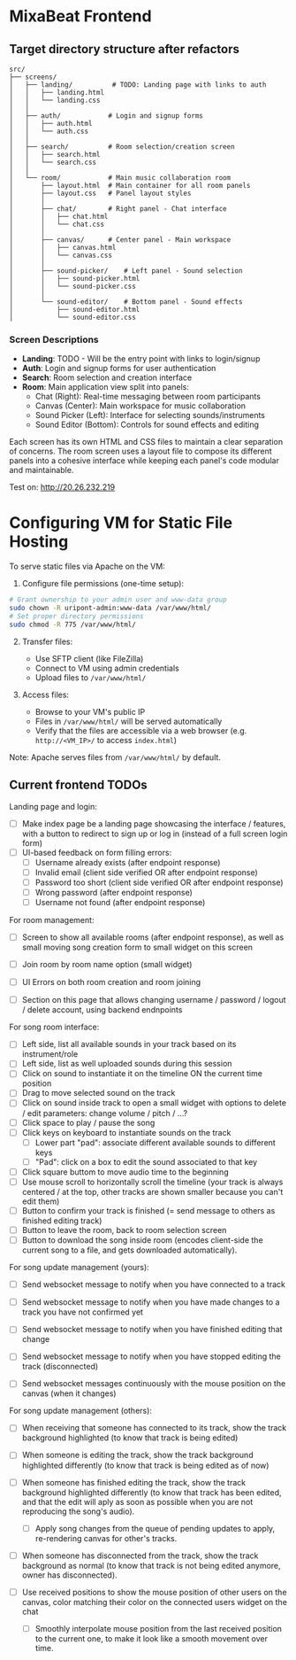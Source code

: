 # MixaBeat Frontend

## Target directory structure after refactors

```
src/
├── screens/
│   ├── landing/          # TODO: Landing page with links to auth
│   │   ├── landing.html
│   │   └── landing.css
│   │
│   ├── auth/            # Login and signup forms
│   │   ├── auth.html
│   │   └── auth.css
│   │
│   ├── search/          # Room selection/creation screen
│   │   ├── search.html
│   │   └── search.css
│   │
│   └── room/            # Main music collaboration room
│       ├── layout.html  # Main container for all room panels
│       ├── layout.css   # Panel layout styles
│       │
│       ├── chat/        # Right panel - Chat interface
│       │   ├── chat.html
│       │   └── chat.css
│       │
│       ├── canvas/      # Center panel - Main workspace
│       │   ├── canvas.html
│       │   └── canvas.css
│       │
│       ├── sound-picker/    # Left panel - Sound selection
│       │   ├── sound-picker.html
│       │   └── sound-picker.css
│       │
│       └── sound-editor/    # Bottom panel - Sound effects
│           ├── sound-editor.html
│           └── sound-editor.css
```

### Screen Descriptions

- **Landing**: TODO - Will be the entry point with links to login/signup
- **Auth**: Login and signup forms for user authentication
- **Search**: Room selection and creation interface
- **Room**: Main application view split into panels:
  - Chat (Right): Real-time messaging between room participants
  - Canvas (Center): Main workspace for music collaboration
  - Sound Picker (Left): Interface for selecting sounds/instruments
  - Sound Editor (Bottom): Controls for sound effects and editing

Each screen has its own HTML and CSS files to maintain a clear separation of concerns. The room screen uses a layout file to compose its different panels into a cohesive interface while keeping each panel's code modular and maintainable.

Test on: http://20.26.232.219

# Configuring VM for Static File Hosting

To serve static files via Apache on the VM:

1. Configure file permissions (one-time setup):
```bash
# Grant ownership to your admin user and www-data group
sudo chown -R uripont-admin:www-data /var/www/html/
# Set proper directory permissions
sudo chmod -R 775 /var/www/html/
```

2. Transfer files:
    - Use SFTP client (like FileZilla)
    - Connect to VM using admin credentials
    - Upload files to `/var/www/html/`

3. Access files:
    - Browse to your VM's public IP
    - Files in `/var/www/html/` will be served automatically
    - Verify that the files are accessible via a web browser (e.g. `http://<VM_IP>/` to access `index.html`)

Note: Apache serves files from `/var/www/html/` by default.

## Current frontend TODOs

Landing page and login:
- [ ] Make index page be a landing page showcasing the interface / features, with a button to redirect to sign up or log in (instead of a full screen login form)
- [ ] UI-based feedback on form filling errors:
    - [ ] Username already exists (after endpoint response)
    - [ ] Invalid email (client side verified OR after endpoint response)
    - [ ] Password too short (client side verified OR after endpoint response)
    - [ ] Wrong password (after endpoint response)
    - [ ] Username not found (after endpoint response)

For room management:
- [ ] Screen to show all available rooms (after endpoint response), as well as small moving song creation form to small widget on this screen
- [ ] Join room by room name option (small widget)
- [ ] UI Errors on both room creation and room joining
- [ ] Section on this page that allows changing username / password / logout / delete account, using backend endnpoints


For song room interface:
- [ ] Left side, list all available sounds in your track based on its instrument/role
- [ ] Left side, list as well uploaded sounds during this session
- [ ] Click on sound to instantiate it on the timeline ON the current time position
- [ ] Drag to move selected sound on the track
- [ ] Click on sound inside track to open a small widget with options to delete / edit parameters: change volume / pitch / ...?
- [ ] Click space to play / pause the song
- [ ] Click keys on keyboard to instantiate sounds on the track
    - [ ] Lower part "pad": associate different available sounds to different keys
    - [ ] "Pad": click on a box to edit the sound associated to that key
- [ ] Click square buttom to move audio time to the beginning
- [ ] Use mouse scroll to horizontally scroll the timeline (your track is always centered / at the top, other tracks are shown smaller because you can't edit them)
- [ ] Button to confirm your track is finished (= send message to others as finished editing track)
- [ ] Button to leave the room, back to room selection screen
- [ ] Button to download the song inside room (encodes client-side the current song to a file, and gets downloaded automatically). 

For song update management (yours):
- [ ] Send websocket message to notify when you have connected to a track
- [ ] Send websocket message to notify when you have made changes to a track you have not confirmed yet
- [ ] Send websocket message to notify when you have finished editing that change
- [ ] Send websocket message to notify when you have stopped editing the track (disconnected)

- [ ] Send websocket messages continuously with the mouse position on the canvas (when it changes)


For song update management (others):
- [ ] When receiving that someone has connected to its track, show the track background highlighted (to know that track is being edited)
- [ ] When someone is editing the track, show the track background highlighted differently (to know that track is being edited as of now)
- [ ] When someone has finished editing the track, show the track background highlighted differently (to know that track has been edited, and that the edit will aply as soon as possible when you are not reproducing the song's audio).
    - [ ] Apply song changes from the queue of pending updates to apply, re-rendering canvas for other's tracks.
- [ ] When someone has disconnected from the track, show the track background as normal (to know that track is not being edited anymore, owner has disconnected).

- [ ] Use received positions to show the mouse position of other users on the canvas, color matching their color on the connected users widget on the chat
    - [ ] Smoothly interpolate mouse position from the last received position to the current one, to make it look like a smooth movement over time.
